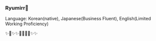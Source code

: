 ### Ryumirr👋

Language: Korean(native), Japanese(Business Fluent), English(Limited Working Proficiency)

✨🌱✨✨👯🌱👯👯✨✨
<!--
**ryumirr/ryumirr** is a ✨ _special_ ✨ repository because its `README.md` (this file) appears on your GitHub profile.

Here are some ideas to get you started:

- 🔭 I’m currently working on ...
- 🌱 I’m currently learning ...
- 👯 I’m looking to collaborate on ...
- 🤔 I’m looking for help with ...
- 💬 Ask me about ...
- 📫 How to reach me: ...
- 😄 Pronouns: ...
- ⚡ Fun fact: ...
-->
